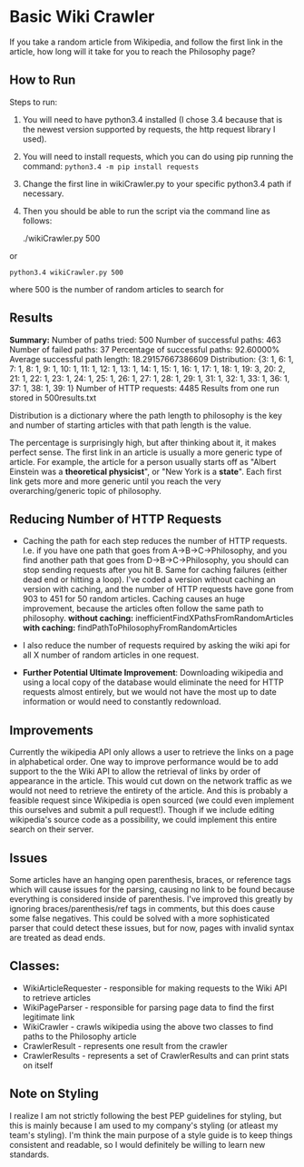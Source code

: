 **Basic Wiki Crawler**
=======================

If you take a random article from Wikipedia, and follow the first link in the article, how long will it take for you to reach the Philosophy page?

How to Run
----------
Steps to run:

 1. You will need to have python3.4 installed (I chose 3.4 because that is the newest version supported by requests, the http request library I used).
 2. You will need to install requests, which you can do using pip running the command: `python3.4 -m pip install requests`
 3. Change the first line in wikiCrawler.py to your specific python3.4 path if necessary. 
 4. Then you should be able to run the script via the command line as follows:

    ./wikiCrawler.py 500

or

    python3.4 wikiCrawler.py 500

where 500 is the number of random articles to search for

Results
-----------
**Summary:**
Number of paths tried: 500
Number of successful paths: 463
Number of failed paths: 37
Percentage of successful paths: 92.60000%
Average successful path length: 18.29157667386609
Distribution: {3: 1, 6: 1, 7: 1, 8: 1, 9: 1, 10: 1, 11: 1, 12: 1, 13: 1, 14: 1, 15: 1, 16: 1, 17: 1, 18: 1, 19: 3, 20: 2, 21: 1, 22: 1, 23: 1, 24: 1, 25: 1, 26: 1, 27: 1, 28: 1, 29: 1, 31: 1, 32: 1, 33: 1, 36: 1, 37: 1, 38: 1, 39: 1}
Number of HTTP requests: 4485
Results from one run stored in 500results.txt

Distribution is a dictionary where the path length to philosophy is the key and number of starting articles with that path length is the value.

The percentage is surprisingly high, but after thinking about it, it makes perfect sense. The first link in an article is usually a more generic type of article. For example, the article for a person usually starts off as "Albert Einstein was a **theoretical physicist**", or "New York is a **state**". Each first link gets more and more generic until you reach the very overarching/generic topic of philosophy.


Reducing Number of HTTP Requests
--------------------------------

 - Caching the path for each step reduces the number of HTTP requests. I.e. if you have one path that goes from A->B->C->Philosophy, and you find another path that goes from D->B->C->Philosophy, you should can stop sending requests after you hit B. Same for caching failures (either dead end or hitting a loop). I've coded a version without caching an version with caching, and the number of HTTP requests have gone from 903 to 451 for 50 random articles.  Caching causes an huge improvement, because the articles often follow the same path to philosophy.
**without caching:** inefficientFindXPathsFromRandomArticles
**with caching:** findPathToPhilosophyFromRandomArticles

 - I also reduce the number of requests required by asking the wiki api for all X number of random articles in one request.

 - **Further Potential Ultimate Improvement**: Downloading wikipedia and using a local copy of the database would eliminate the need for HTTP requests almost entirely, but we would not have the most up to date information or would need to constantly redownload.


Improvements
------------
Currently the wikipedia API only allows a user to retrieve the links on a page in alphabetical order. One way to improve performance would be to add support to the the Wiki API to allow the retrieval of links by order of appearance in the article. This would cut down on the network traffic as we would not need to retrieve the entirety of the article. And this is probably a feasible request since Wikipedia is open sourced (we could even implement this ourselves and submit a pull request!). Though if we include editing wikipedia's source code as a possibility, we could implement this entire search on their server.

Issues
------
Some articles have an hanging open parenthesis, braces, or reference tags which will cause issues for the parsing, causing no link to be found because everything is considered inside of parenthesis. I've improved this greatly by ignoring braces/parenthesis/ref tags in comments, but this does cause some false negatives. This could be solved with a more sophisticated parser that could detect these issues, but for now, pages with invalid syntax are treated as dead ends.

Classes:
--------

 - WikiArticleRequester - responsible for making requests to the Wiki API to retrieve articles
 - WikiPageParser - responsible for parsing page data to find the first legitimate link
 - WikiCrawler - crawls wikipedia using the above two classes to find paths to the Philosophy article
 - CrawlerResult - represents one result from the crawler
 - CrawlerResults - represents a set of CrawlerResults and can print stats on itself


## Note on Styling ##
I realize I am not strictly following the best PEP guidelines for styling, but this is mainly because I am used to my company's styling (or atleast my team's styling). I'm think the main purpose of a style guide is to keep things consistent and readable, so I would definitely be willing to learn new standards.

